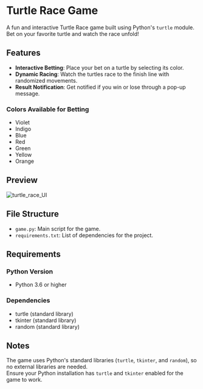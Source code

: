 # Turtle Race Game

A fun and interactive Turtle Race game built using Python's `turtle` module. Bet on your favorite turtle and watch the race unfold!

## Features

- **Interactive Betting**: Place your bet on a turtle by selecting its color.
- **Dynamic Racing**: Watch the turtles race to the finish line with randomized movements.
- **Result Notification**: Get notified if you win or lose through a pop-up message.

### Colors Available for Betting
- Violet
- Indigo
- Blue
- Red
- Green
- Yellow
- Orange

## Preview
![turtle_race_UI](https://github.com/user-attachments/assets/97885c09-d20b-41f3-b056-2df3cd699187)

## File Structure
- `game.py`: Main script for the game.
- `requirements.txt`: List of dependencies for the project.



## Requirements

### Python Version
- Python 3.6 or higher

### Dependencies
- turtle (standard library)
- tkinter (standard library)
- random (standard library)

## Notes
The game uses Python's standard libraries (`turtle`, `tkinter`, and `random`), so no external libraries are needed.  
Ensure your Python installation has `turtle` and `tkinter` enabled for the game to work.


